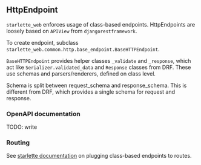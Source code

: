 ## HttpEndpoint

`starlette_web` enforces usage of class-based endpoints. 
HttpEndpoints are loosely based on `APIView` from `djangorestframework`.

To create endpoint, subclass `starlette_web.common.http.base_endpoint.BaseHTTPEndpoint`.

`BaseHTTPEndpoint` provides helper classes `_validate` and `_response`, 
which act like `Serializer.validated_data` and `Response` classes from DRF.
These use schemas and parsers/renderers, defined on class level.

Schema is split between request_schema and response_schema. 
This is different from DRF, which provides a single schema for request and response.

### OpenAPI documentation

TODO: write

### Routing

See [starlette documentation](https://www.starlette.io/endpoints/) on plugging class-based endpoints to routes.
